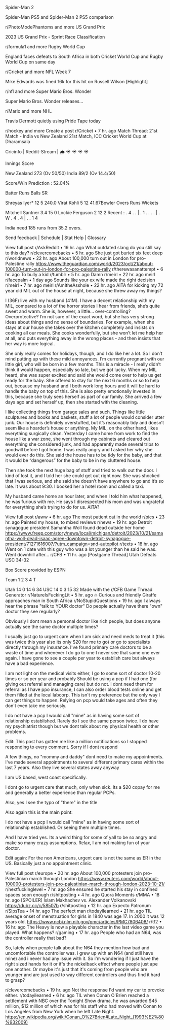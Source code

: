 Spider-Man 2

Spider-Man PS5 and Spider-Man 2 PS5 comparison

r/PhotoModePhantoms
and more
US Grand Prix

2023 US Grand Prix - Sprint Race Classification

r/formula1
and more
Rugby World Cup

England faces defeats to South Africa in both Cricket World Cup and Rugby World Cup on same day

r/Cricket
and more
NFL Week 7

Mike Edwards was fined 16k for this hit on Russell Wilson [Highlight]

r/nfl
and more
Super Mario Bros. Wonder

Super Mario Bros. Wonder releases...

r/Mario
and more
NHL

Travis Dermott quietly using Pride Tape today

r/hockey
and more
Create a post
r/Cricket
•
7 hr. ago
Match Thread: 21st Match - India vs New Zealand
21st Match, ICC Cricket World Cup at Dharamsala

Cricinfo | Reddit-Stream | 🌧 ☀️ ☀️ ☀️ ☀️

Innings	Score

New Zealand	273 (Ov 50/50)
India	89/2 (Ov 14.4/50)

Score/Win Prediction : 52.04%

Batter	Runs	Balls	SR

Shreyas Iyer*	12	5	240.0
Virat Kohli	5	12	41.67Bowler	Overs	Runs	Wickets

Mitchell Santner	3.4	15	0
Lockie Ferguson	2	12	2
Recent : . 4 . .  |  . 1 . . . .  |  . W . 4 . 4  |  . . 1 4 

India need 185 runs from 35.2 overs.

Send feedback | Schedule | Stat Help | Glossary

View full post
r/AskReddit
•
19 hr. ago
What outdated slang do you still say to this day?
r/clevercomebacks
•
5 hr. ago
She just got buried six feet deep
r/worldnews
•
22 hr. ago
About 100,000 turn out in London for pro-Palestine rally
https://www.theguardian.com/world/2023/oct/21/about-100000-turn-out-in-london-for-pro-palestine-rally
r/therewasanattempt
•
6 hr. ago
To bully a kid
r/tumblr
•
5 hr. ago
Damn
r/meirl
•
22 hr. ago
meirl
r/facepalm
•
1 day ago
Sounds like your ex wife made the right decision
r/meirl
•
7 hr. ago
meirl
r/AmItheAsshole
•
22 hr. ago
AITA for kicking my 72 year old MIL out of the house at night, because she threw away my things?

I (36F) live with my husband (41M). I have a decent relationship with my MIL, compared to a lot of the horror stories I hear from friends, she’s quite sweet and warm. She is, however, a little… over-controlling? Overprotective? I’m not sure of the exact word, but she has very strong ideas about things and no sense of boundaries. For example, when she stays at our house she takes over the kitchen completely and insists on cooking all our meals. She cooks wonderfully, but she won’t let me help her at all, and puts everything away in the wrong places - and then insists that her way is more logical.

She only really comes for holidays, though, and I do like her a lot. So I don’t mind putting up with these mild annoyances. I’m currently pregnant with our little girl, who will be born in a few months. This is a miracle - I really didn’t think it would happen, especially so late, but we got lucky. When my MIL heard, she was super excited and said she would come over to help us get ready for the baby. She offered to stay for the next 6 months or so to help out, because my husband and I both work long hours and it will be hard to handle the baby on top of this. She is also pretty emotionally invested in this, because she truly sees herself as part of our family. She arrived a few days ago and set herself up, then she started with the cleaning.

I like collecting things from garage sales and such. Things like little sculptures and books and baskets, stuff a lot of people would consider utter junk. Our house is definitely overstuffed, but it’s reasonably tidy and doesn’t seem like a hoarder’s house or anything. My MIL, on the other hand, likes everything surgically clean. Yesterday I came home from work to find the house like a war zone, she went through my cabinets and cleared out everything she considered junk, and had apparently made several trips to goodwill before I got home. I was really angry and I asked her why she would ever do this. She said the house has to be tidy for the baby, and that it would be “dangerous” for the baby to be in my cluttered house.

Then she took the next huge bag of stuff and tried to walk out the door. I kind of lost it, and I told her she could get out right now. She was shocked that I was serious, and she said she doesn’t have anywhere to go and it’s so late. It was about 9:30. I booked her a hotel room and called a taxi.

My husband came home an hour later, and when I told him what happened, he was furious with me. He says I disrespected his mom and was ungrateful for everything she’s trying to do for us. AITA?

View full post
r/aww
•
6 hr. ago
The most patient cat in the world
r/pics
•
23 hr. ago
Painted my house, to mixed reviews
r/news
•
19 hr. ago
Detroit synagogue president Samantha Woll found dead outside her home
https://www.freep.com/story/news/local/michigan/detroit/2023/10/21/samantha-woll-dead-isaac-agree-downtown-detroit-synagogue-president/71271616007/?utm_campaign=snd-autopilot
r/texts
•
18 hr. ago
Went on 1 date with this guy who was a lot younger than he said he was. Went downhill after…
r/CFB
•
11 hr. ago
[Postgame Thread] Utah Defeats USC 34-32

Box Score provided by ESPN

Team	1	2	3	4	T

Utah	14	0	14	6	34
USC	14	0	3	15	32
Made with the r/CFB Game Thread Generator
r/NatureIsFuckingLit
•
5 hr. ago
🔥 Curious and friendly Giraffe approaches man in South Africa
r/NoStupidQuestions
•
19 hr. ago
I always hear the phrase "talk to YOUR doctor" Do people actually have there "own" doctor they see regularly?

Obviously I dont mean a personal doctor like rich people, but does anyone actually see the same doctor multiple times?

I usually just go to urgent care when I am sick and need meds to treat it (this was twice this year also its only $20 for me to go) or go to specialists directly through my insurance. I've found primary care doctors to be a waste of time and whenever I do go to one I never see that same one ever again. I have gone to see a couple per year to establish care but always have a bad experience.

I am not light on the medical visits either, I go to some sort of doctor 10-20 times or so per year and probably Should be using a pcp if I had one (for giving out referral and managing care) but do not. I dont need them for referral as I have ppo insurance, I can also order blood tests online and get them filled at the local labcorp. This isn't my preference but the only way I can get things to happen. Relying on pcp would take ages and often they don't even take me seriously.

I do not have a pcp I would call "mine" as in having some sort of relationship established. Rarely do I see the same person twice. I do have my psychiatrist though but we dont talk about my physical health or other problems.

Edit: This post has gotten me like a million notifications so I stopped responding to every comment. Sorry if I dont respond

A few things, no "mommy and daddy" dont need to make my appointments. I've made several appointments to several different primary cares within the last 7 years. Also they live several states away anyway

I am US based, west coast specifically.

I dont go to urgent care that much, only when sick. Its a $20 copay for me and generally a better experience than regular PCPs.

Also, yes I see the typo of "there" in the title

Also again this is the main point:

I do not have a pcp I would call "mine" as in having some sort of relationship established. Or seeing them multiple times.

And I have tried yes. Its a weird thing for some of yall to be so angry and make so many crazy assumptions. Relax, I am not making fun of your doctor.

Edit again: For the non Americans, urgent care is not the same as ER in the US. Basically just a no appointment clinic.

View full post
r/europe
•
20 hr. ago
About 100,000 protesters join pro-Palestinian march through London
https://www.reuters.com/world/about-100000-protesters-join-pro-palestinian-march-through-london-2023-10-21/
r/nextfuckinglevel
•
7 hr. ago
She ensured he started his stay in confined spaces soon enough
r/shitposting
•
4 hr. ago
Quora Moments
r/MMA
•
18 hr. ago
[SPOILER] Islam Makhachev vs. Alexander Volkanovski
https://dubz.cc/c/58507b
r/shitposting
•
12 hr. ago
Expecto Patronum
r/SipsTea
•
14 hr. ago
The perfect man
r/todayilearned
•
21 hr. ago
TIL average onset of menstruation for girls in 1840 was age 17. In 2000 it was 12 years old.
https://www.ncbi.nlm.nih.gov/pmc/articles/PMC7806408/
r/tf2
•
16 hr. ago
The Heavy is now a playable character in the last video game you played. What happens?
r/gaming
•
17 hr. ago
People who had an N64, was the controller really that bad?

So, lately when people talk about the N64 they mention how bad and uncomfortable the controller was. i grew up with an N64 (and still have mine) and i never had any issue with it. So i'm wondering if I just have the right sized hands for it or if's the nickelback effect where people just ape one another. Or maybe it's just that it's coming from people who are younger and are just used to way different controllers and thus find it hard to grasp?

r/clevercomebacks
•
19 hr. ago
Not the response I'd want my car to provoke either.
r/todayilearned
•
6 hr. ago
TIL when Conan O'Brien reached a settlement with NBC over the Tonight Show drama, he was awarded $45 million, $12 million of which was for his staff who had moved with Conan to Los Angeles from New York when he left Late Night.
https://en.wikipedia.org/wiki/Conan_O%27Brien#Late_Night_(1993%E2%80%932009)
 